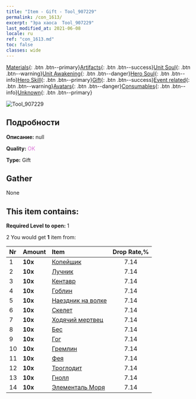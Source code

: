 ```yaml
---
title: "Item - Gift - Tool_907229"
permalink: /con_1613/
excerpt: "Эра хаоса  Tool_907229"
last_modified_at: 2021-06-08
locale: ru
ref: "con_1613.md"
toc: false
classes: wide
---
```

 [Materials](/ItemsRU/){: .btn .btn--primary}[Artifacts](/ItemsRU/Artifacts/){: .btn .btn--success}[Unit Soul](/ItemsRU/UnitSoul/){: .btn .btn--warning}[Unit Awakening](/ItemsRU/UnitAwakening/){: .btn .btn--danger}[Hero Soul](/ItemsRU/HeroSoul/){: .btn .btn--info}[Hero Skill](/ItemsRU/HeroSkill/){: .btn .btn--primary}[Gift](/ItemsRU/Gift/){: .btn .btn--success}[Event related](/ItemsRU/Events/){: .btn .btn--warning}[Avatars](/ItemsRU/Avatars/){: .btn .btn--danger}[Consumables](/ItemsRU/Consumables/){: .btn .btn--info}[Unknown](/ItemsRU/Unknown/){: .btn .btn--primary}

 ![Tool_907229](/images/t/i_907167.png)

## Подробности
 **Описание:** null

 **Quality:** <span style="color: #DA70D6">OK</span>

 **Type:** Gift

## Gather

  None

## This item contains:

 **Required Level to open:** 1

 2 You would get **1** item  from:

  | Nr | Amount |     Item    | Drop Rate,% |
  |:---|:-------|:------------|:---------:|
  | 1 |  **10x** | [Копейщик](/ItemsRU/unt_190/) | 7.14 | 
  | 2 |  **10x** | [Лучник](/ItemsRU/unt_191/) | 7.14 | 
  | 3 |  **10x** | [Кентавр](/ItemsRU/unt_199/) | 7.14 | 
  | 4 |  **10x** | [Гоблин](/ItemsRU/unt_217/) | 7.14 | 
  | 5 |  **10x** | [Наездник на волке](/ItemsRU/unt_218/) | 7.14 | 
  | 6 |  **10x** | [Скелет](/ItemsRU/unt_208/) | 7.14 | 
  | 7 |  **10x** | [Ходячий мертвец](/ItemsRU/unt_209/) | 7.14 | 
  | 8 |  **10x** | [Бес](/ItemsRU/unt_226/) | 7.14 | 
  | 9 |  **10x** | [Гог](/ItemsRU/unt_227/) | 7.14 | 
  | 10 |  **10x** | [Гремлин](/ItemsRU/unt_235/) | 7.14 | 
  | 11 |  **10x** | [Фея](/ItemsRU/unt_262/) | 7.14 | 
  | 12 |  **10x** | [Троглодит](/ItemsRU/unt_244/) | 7.14 | 
  | 13 |  **10x** | [Гнолл](/ItemsRU/unt_253/) | 7.14 | 
  | 14 |  **10x** | [Элементаль Моря](/ItemsRU/unt_275/) | 7.14 | 
